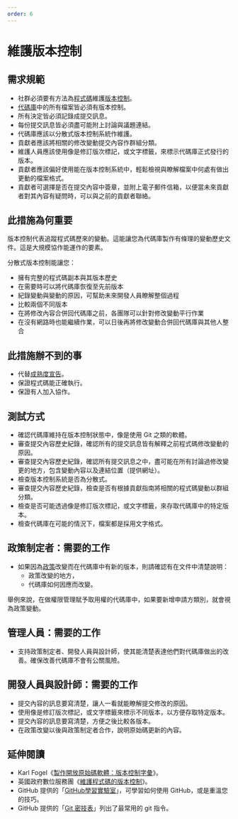 ```yaml
---
order: 6
---
```


# 維護版本控制

<!-- SPDX-License-Identifier: CC0-1.0 -->
<!-- written in 2019 - 2022 by The Foundation for Public Code <info@publiccode.net> -->

## 需求規範

* 社群必須要有方法為[程式碼](../glossary.md#code)維護[版本控制](../glossary.md#version-control)。
* [代碼庫](../glossary.md#codebase)中的所有檔案皆必須有版本控制。
* 所有決定皆必須記錄成提交訊息。
* 每份提交訊息皆必須盡可能附上討論與議題連結。
* 代碼庫應該以分散式版本控制系統作維護。
* 貢獻者應該將相關的修改變動提交內容作群組分類。
* 維護人員應該使用像是修訂版次標記，或文字標籤，來標示代碼庫正式發行的版本。
* 貢獻者應該偏好使用能在版本控制系統中，輕鬆檢視與瞭解檔案中何處有做出更動的檔案格式。
* 貢獻者可選擇是否在提交內容中簽章，並附上電子郵件信箱，以便當未來貢獻者對其內容有疑問時，可以與之前的貢獻者聯絡。

## 此措施為何重要

版本控制代表追蹤程式碼歷來的變動。這能讓您為代碼庫製作有條理的變動歷史文件。這是大規模協作能運作的要素。

分散式版本控制能讓您：

* 擁有完整的程式碼副本與其版本歷史
* 在需要時可以將代碼庫恢復至先前版本
* 紀錄變動與變動的原因，可幫助未來開發人員瞭解整個過程
* 比較兩個不同版本
* 在將修改內容合併回代碼庫之前，各團隊可以針對修改變動平行作業
* 在沒有網路時也能繼續作業，可以日後再將修改變動合併回代碼庫與其他人整合

## 此措施辦不到的事

* 代替[成熟度宣告](document-maturity.md)。
* 保證程式碼能正確執行。
* 保證有人加入協作。

## 測試方式

* 確認代碼庫維持在版本控制狀態中，像是使用 Git 之類的軟體。
* 審查提交內容歷史紀錄，確認所有的提交訊息皆有解釋之前程式碼修改變動的原因。
* 審查提交內容歷史紀錄，確認所有提交訊息之中，盡可能在所有討論過修改變更的地方，包含變動內容以及連結位置（提供網址）。
* 檢查版本控制系統是否為分散式。
* 審查提交內容歷史紀錄，檢查是否有根據貢獻指南將相關的程式碼變動以群組分類。
* 檢查是否可能透過像是修訂版次標記，或文字標籤，來存取代碼庫中的特定版本。
* 檢查代碼庫在可能的情況下，檔案都是採用文字格式。

## 政策制定者：需要的工作

* 如果因為[政策](../glossary.md#policy)改變而在代碼庫中有新的版本，則請確認有在文件中清楚說明：
   * 政策改變的地方，
   * 代碼庫如何因應而改變。

舉例來說，在做權限管理賦予取用權的代碼庫中，如果要新增申請方類別，就會視為政策變動。

## 管理人員：需要的工作

* 支持政策制定者、開發人員與設計師，使其能清楚表達他們對代碼庫做出的改善。確保改善代碼庫不會有公關風險。

## 開發人員與設計師：需要的工作

* 提交內容的訊息要寫清楚，讓人一看就能瞭解提交修改的原因。
* 使用像是修訂版次標記，或文字標籤來標示不同版本，以方便存取特定版本。
* 提交內容的訊息要寫清楚，方便之後比較各版本。
* 在政策改變以後與政策制定者合作，說明原始碼更新的內容。

## 延伸閱讀

* Karl Fogel《[製作開放原始碼軟體：版本控制字彙](https://producingoss.com/en/vc.html#vc-vocabulary)》。
* 英國政府數位服務團《[維護程式碼的版本控制](https://www.gov.uk/service-manual/technology/maintaining-version-control-in-coding)》。
* GitHub 提供的「[GitHub學習實驗室](https://lab.github.com/)」，可學習如何使用 GitHub，或是重溫您的技巧。
* GitHub 提供的「[Git 密技表](https://education.github.com/git-cheat-sheet-education.pdf)」列出了最常用的
git 指令。
